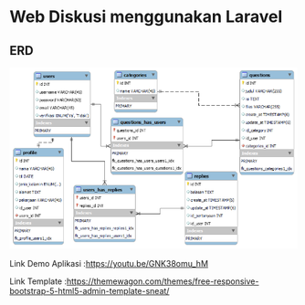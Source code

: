# Web Diskusi menggunakan Laravel

 
## ERD
![ERD_Final_Project_Fix.png](ERD_Final_Project_Fix.png?raw=true)









Link Demo Aplikasi :https://youtu.be/GNK38omu_hM

Link Template :https://themewagon.com/themes/free-responsive-bootstrap-5-html5-admin-template-sneat/

